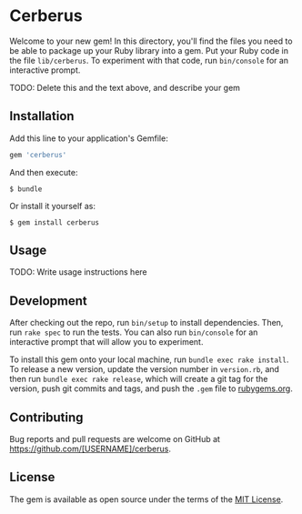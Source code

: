 # Cerberus

Welcome to your new gem! In this directory, you'll find the files you need to be able to package up your Ruby library into a gem. Put your Ruby code in the file `lib/cerberus`. To experiment with that code, run `bin/console` for an interactive prompt.

TODO: Delete this and the text above, and describe your gem

## Installation

Add this line to your application's Gemfile:

```ruby
gem 'cerberus'
```

And then execute:

    $ bundle

Or install it yourself as:

    $ gem install cerberus

## Usage

TODO: Write usage instructions here

## Development

After checking out the repo, run `bin/setup` to install dependencies. Then, run `rake spec` to run the tests. You can also run `bin/console` for an interactive prompt that will allow you to experiment.

To install this gem onto your local machine, run `bundle exec rake install`. To release a new version, update the version number in `version.rb`, and then run `bundle exec rake release`, which will create a git tag for the version, push git commits and tags, and push the `.gem` file to [rubygems.org](https://rubygems.org).

## Contributing

Bug reports and pull requests are welcome on GitHub at https://github.com/[USERNAME]/cerberus.

## License

The gem is available as open source under the terms of the [MIT License](https://opensource.org/licenses/MIT).
